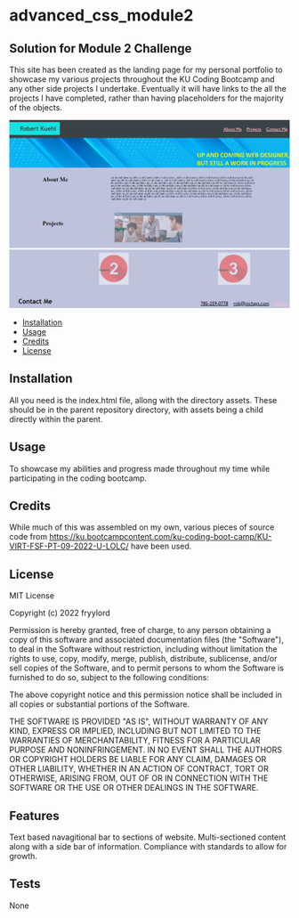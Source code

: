 # advanced_css_module2
## Solution for Module 2 Challenge

This site has been created as the landing page for my personal portfolio to showcase my various projects throughout the KU Coding Bootcamp and any other side projects I undertake.  Eventually it will have links to the all the projects I have completed, rather than having placeholders for the majority of the objects.  

![](./assets/images/topscreenshot.jpg)
![](./assets/images/bottomscreenshot.jpg)

- [Installation](#installation)
- [Usage](#usage)
- [Credits](#credits)
- [License](#license)

## Installation

All you need is the index.html file, allong with the directory assets.  These should be in the parent repository directory, with assets being a child directly within the parent.

## Usage

To showcase my abilities and progress made throughout my time while participating in the coding bootcamp.  

## Credits

While much of this was assembled on my own, various pieces of source code from https://ku.bootcampcontent.com/ku-coding-boot-camp/KU-VIRT-FSF-PT-09-2022-U-LOLC/ have been used.  

## License
 
MIT License

Copyright (c) 2022 fryylord

Permission is hereby granted, free of charge, to any person obtaining a copy
of this software and associated documentation files (the "Software"), to deal
in the Software without restriction, including without limitation the rights
to use, copy, modify, merge, publish, distribute, sublicense, and/or sell
copies of the Software, and to permit persons to whom the Software is
furnished to do so, subject to the following conditions:

The above copyright notice and this permission notice shall be included in all
copies or substantial portions of the Software.

THE SOFTWARE IS PROVIDED "AS IS", WITHOUT WARRANTY OF ANY KIND, EXPRESS OR
IMPLIED, INCLUDING BUT NOT LIMITED TO THE WARRANTIES OF MERCHANTABILITY,
FITNESS FOR A PARTICULAR PURPOSE AND NONINFRINGEMENT. IN NO EVENT SHALL THE
AUTHORS OR COPYRIGHT HOLDERS BE LIABLE FOR ANY CLAIM, DAMAGES OR OTHER
LIABILITY, WHETHER IN AN ACTION OF CONTRACT, TORT OR OTHERWISE, ARISING FROM,
OUT OF OR IN CONNECTION WITH THE SOFTWARE OR THE USE OR OTHER DEALINGS IN THE
SOFTWARE.

## Features

Text based navagitional bar to sections of website.
Multi-sectioned content along with a side bar of information.
Compliance with standards to allow for growth.

## Tests

None